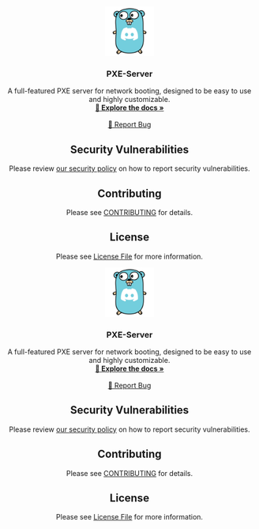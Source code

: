 <div align="center">
  <a href="https://github.com/RealZone22/DiscordBot">
    <img src="logo.png" alt="Logo" width="100" height="100">
  </a>

<h3 align="center">PXE-Server</h3>

  <p align="center">
    A full-featured PXE server for network booting, designed to be easy to use and highly customizable.
    <br />
    <a href="https://github.com/RealZone22/DiscordBot/blob/main/DOCS.md"><strong>📖 Explore the docs »</strong></a>
    <br />
    <br />
    <a href="https://github.com/RealZone22/DiscordBot/issues/new?labels=bug&template=bug.yml">🐛 Report Bug</a>
  </p>
</div>

<div align="center">

## Security Vulnerabilities

Please review [our security policy](SECURITY.md) on how to report security vulnerabilities.

## Contributing

Please see [CONTRIBUTING](CONTRIBUTING.md) for details.

## License

Please see [License File](LICENSE) for more information.
</div><div align="center">
  <a href="https://github.com/RealZone22/DiscordBot">
    <img src="logo.png" alt="Logo" width="100" height="100">
  </a>

<h3 align="center">PXE-Server</h3>

  <p align="center">
    A full-featured PXE server for network booting, designed to be easy to use and highly customizable.
    <br />
    <a href="https://github.com/RealZone22/DiscordBot/blob/main/DOCS.md"><strong>📖 Explore the docs »</strong></a>
    <br />
    <br />
    <a href="https://github.com/RealZone22/DiscordBot/issues/new?labels=bug&template=bug.yml">🐛 Report Bug</a>
  </p>
</div>

<div align="center">

## Security Vulnerabilities

Please review [our security policy](SECURITY.md) on how to report security vulnerabilities.

## Contributing

Please see [CONTRIBUTING](CONTRIBUTING.md) for details.

## License

Please see [License File](LICENSE) for more information.
</div>
